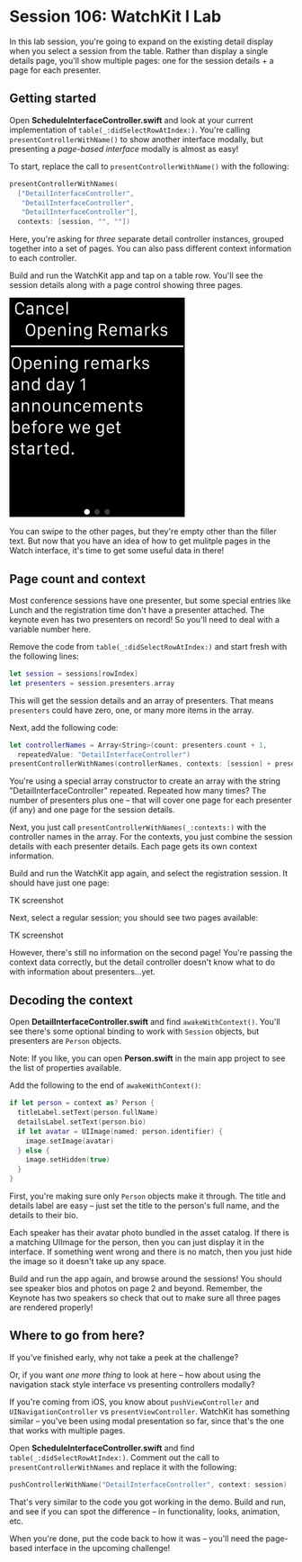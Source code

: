 # Session 106: WatchKit I Lab

In this lab session, you're going to expand on the existing detail display when you select a session from the table. Rather than display a single details page, you'll show multiple pages: one for the session details + a page for each presenter.

## Getting started

Open **ScheduleInterfaceController.swift** and look at your current implementation of `table(_:didSelectRowAtIndex:)`. You're calling `presentControllerWithName()` to show another interface modally, but presenting a *page-based interface* modally is almost as easy!

To start, replace the call to `presentControllerWithName()` with the following:

```swift
presentControllerWithNames(
  ["DetailInterfaceController",
   "DetailInterfaceController",
   "DetailInterfaceController"],
  contexts: [session, "", ""])
```

Here, you're asking for *three* separate detail controller instances, grouped together into a set of pages. You can also pass different context information to each controller.

Build and run the WatchKit app and tap on a table row. You'll see the session details along with a page control showing three pages.

![Three pages](assets/lab-3pages.png)

You can swipe to the other pages, but they're empty other than the filler text. But now that you have an idea of how to get mulitple pages in the Watch interface, it's time to get some useful data in there!

## Page count and context

Most conference sessions have one presenter, but some special entries like Lunch and the registration time don't have a presenter attached. The keynote even has two presenters on record! So you'll need to deal with a variable number here.

Remove the code from `table(_:didSelectRowAtIndex:)` and start fresh with the following lines:

```swift
let session = sessions[rowIndex]
let presenters = session.presenters.array
```

This will get the session details and an array of presenters. That means `presenters` could have zero, one, or many more items in the array.

Next, add the following code:

```swift
let controllerNames = Array<String>(count: presenters.count + 1,
  repeatedValue: "DetailInterfaceController")
presentControllerWithNames(controllerNames, contexts: [session] + presenters)
```

You're using a special array constructor to create an array with the string "DetailInterfaceController" repeated. Repeated how many times? The number of presenters plus one – that will cover one page for each presenter (if any) and one page for the session details.

Next, you just call `presentControllerWithNames(_:contexts:)` with the controller names in the array. For the contexts, you just combine the session details with each presenter details. Each page gets its own context information.

Build and run the WatchKit app again, and select the registration session. It should have just one page:

TK screenshot

Next, select a regular session; you should see two pages available:

TK screenshot

However, there's still no information on the second page! You're passing the context data correctly, but the detail controller doesn't know what to do with information about presenters...yet.

## Decoding the context

Open **DetailInterfaceController.swift** and find `awakeWithContext()`. You'll see there's some optional binding to work with `Session` objects, but presenters are `Person` objects.

Note: If you like, you can open **Person.swift** in the main app project to see the list of properties available.

Add the following to the end of `awakeWithContext()`:

```swift
if let person = context as? Person {
  titleLabel.setText(person.fullName)
  detailsLabel.setText(person.bio)
  if let avatar = UIImage(named: person.identifier) {
    image.setImage(avatar)
  } else {
    image.setHidden(true)
  }
}
```

First, you're making sure only `Person` objects make it through. The title and details label are easy – just set the title to the person's full name, and the details to their bio.

Each speaker has their avatar photo bundled in the asset catalog. If there is a matching UIImage for the person, then you can just display it in the interface. If something went wrong and there is no match, then you just hide the image so it doesn't take up any space.

Build and run the app again, and browse around the sessions! You should see speaker bios and photos on page 2 and beyond. Remember, the Keynote has two speakers so check that out to make sure all three pages are rendered properly!

## Where to go from here?
If you've finished early, why not take a peek at the challenge?

Or, if you want *one more thing* to look at here – how about using the navigation stack style interface vs presenting controllers modally?

If you're coming from iOS, you know about `pushViewController` and `UINavigationController` vs `presentViewController`. WatchKit has something similar – you've been using modal presentation so far, since that's the one that works with multiple pages.

Open **ScheduleInterfaceController.swift** and find `table(_:didSelectRowAtIndex:)`. Comment out the call to `presentControllerWithNames` and replace it with the following:

```swift
pushControllerWithName("DetailInterfaceController", context: session)
```

That's very similar to the code you got working in the demo. Build and run, and see if you can spot the difference – in functionality, looks, animation, etc.

When you're done, put the code back to how it was – you'll need the page-based interface in the upcoming challenge!
